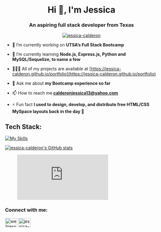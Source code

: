 <h1 align="center">Hi 👋, I'm Jessica</h1>
<h3 align="center">An aspiring full stack developer from Texas</h3>

<p align="center"> <a href="https://github.com/ryo-ma/github-profile-trophy"><img src="https://github-profile-trophy.vercel.app/?username=jessica-calderon&theme=dracula" alt="jessica-calderon" /></a> </p>

- 🔭 I’m currently working on **UTSA’s Full Stack Bootcamp**

- 🌱 I’m currently learning **Node.js, Express.js, Python and MySQL/Sequelize, to name a few**

- 👩🏻‍💻 All of my projects are available at [https://jessica-calderon.github.io/portfolio](https://jessica-calderon.github.io/portfolio)

- 💬 Ask me about **my Bootcamp experience so far**

- 📫 How to reach me **calderonjessica13@yahoo.com**

- ⚡ Fun fact **I used to design, develop, and distribute free HTML/CSS MySpace layouts back in the day 🫣**

<h2>Tech Stack:</h2>
 
[![My Skills](https://skillicons.dev/icons?i=js,html,css,bash,bootstrap,js,jquery,nodejs,express,jest,md,mongodb,mysql,codepen,git,github,gitlab,heroku,ai,ps,powershell,raspberrypi,regex,vscode,wordpress)](https://skillicons.dev)</span>


<p align="left">
 
 [![jessica-calderon's GitHub stats](https://github-readme-stats.vercel.app/api?username=jessica-calderon&show_icons=true&theme=midnight-purple)](https://github.com/jessica-calderon/github-readme-stats)
 
 <figure><embed src="https://wakatime.com/share/@b6f070f6-85e7-4ae8-8133-ec6407dead73/ec0dda0a-9315-4bc4-b0f8-a8f76134a958.svg"></embed></figure>
 
 <h3 align="left">Connect with me:</h3>
 <a href="https://twitter.com/webjessc" target="blank"><img align="center" src="https://raw.githubusercontent.com/rahuldkjain/github-profile-readme-generator/master/src/images/icons/Social/twitter.svg" alt="webjessc" height="30" width="40" /></a>
<a href="https://linkedin.com/in/jessica-calderon-00" target="blank"><img align="center" src="https://raw.githubusercontent.com/rahuldkjain/github-profile-readme-generator/master/src/images/icons/Social/linked-in-alt.svg" alt="jessica-calderon-00" height="30" width="40" /></a>
</p>
